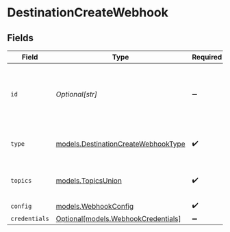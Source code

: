 # DestinationCreateWebhook


## Fields

| Field                                                                            | Type                                                                             | Required                                                                         | Description                                                                      | Example                                                                          |
| -------------------------------------------------------------------------------- | -------------------------------------------------------------------------------- | -------------------------------------------------------------------------------- | -------------------------------------------------------------------------------- | -------------------------------------------------------------------------------- |
| `id`                                                                             | *Optional[str]*                                                                  | :heavy_minus_sign:                                                               | Optional user-provided ID. A UUID will be generated if empty.                    | user-provided-id                                                                 |
| `type`                                                                           | [models.DestinationCreateWebhookType](../models/destinationcreatewebhooktype.md) | :heavy_check_mark:                                                               | Type of the destination. Must be 'webhook'.                                      |                                                                                  |
| `topics`                                                                         | [models.TopicsUnion](../models/topicsunion.md)                                   | :heavy_check_mark:                                                               | "*" or an array of enabled topics.                                               | *                                                                                |
| `config`                                                                         | [models.WebhookConfig](../models/webhookconfig.md)                               | :heavy_check_mark:                                                               | N/A                                                                              |                                                                                  |
| `credentials`                                                                    | [Optional[models.WebhookCredentials]](../models/webhookcredentials.md)           | :heavy_minus_sign:                                                               | N/A                                                                              |                                                                                  |